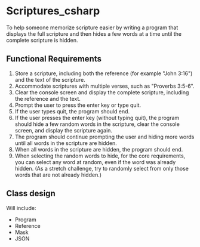# Scriptures_csharp
To help someone memorize scripture easier by writing a program that displays the full scripture and then hides a few words at a time until the complete scripture is hidden.
## Functional Requirements
1. Store a scripture, including both the reference (for example "John 3:16") and the text of the scripture.
2. Accommodate scriptures with multiple verses, such as "Proverbs 3:5-6".
3. Clear the console screen and display the complete scripture, including the reference and the text.
4. Prompt the user to press the enter key or type quit.
5. If the user types quit, the program should end.
6. If the user presses the enter key (without typing quit), the program should hide a few random words in the scripture, clear the console screen, and display the scripture again.
7. The program should continue prompting the user and hiding more words until all words in the scripture are hidden.
8. When all words in the scripture are hidden, the program should end.
9. When selecting the random words to hide, for the core requirements, you can select any word at random, even if the word was already hidden. (As a stretch challenge, try to randomly select from only those words that are not already hidden.)

## Class design
Will include: 
* Program
* Reference
* Mask
* JSON